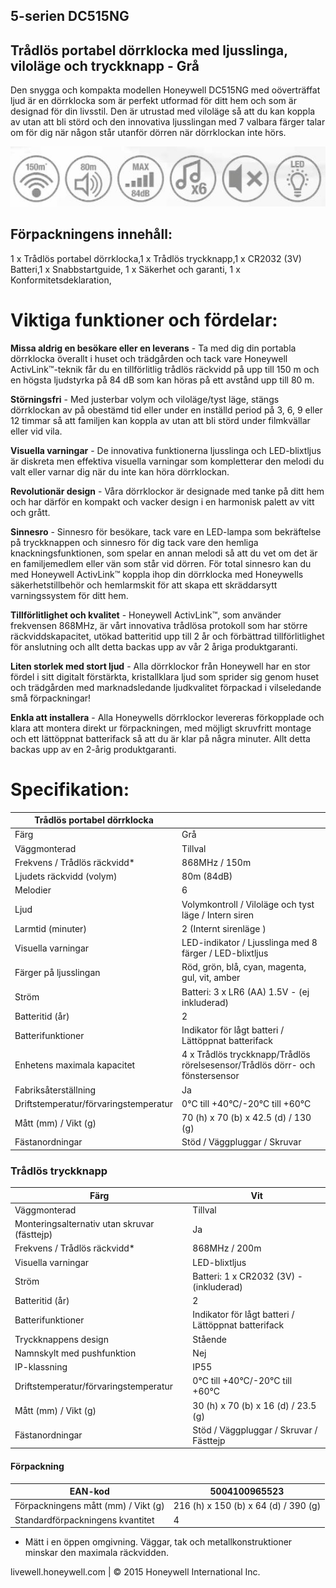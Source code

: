 ## **5-serien DC515NG**

## Trådlös portabel dörrklocka med ljusslinga, viloläge och tryckknapp - Grå

Den snygga och kompakta modellen Honeywell DC515NG med oöverträffat ljud är en dörrklocka som är perfekt utformad för ditt hem och som är designad för din livsstil. Den är utrustad med viloläge så att du kan koppla av utan att bli störd och den innovativa ljusslingan med 7 valbara färger talar om för dig när någon står utanför dörren när dörrklockan inte hörs.

![](_page_0_Picture_4.jpeg)

## Förpackningens innehåll:

1 x Trådlös portabel dörrklocka,1 x Trådlös tryckknapp,1 x CR2032 (3V) Batteri,1 x Snabbstartguide, 1 x Säkerhet och garanti, 1 x Konformitetsdeklaration,

# Viktiga funktioner och fördelar:

**Missa aldrig en besökare eller en leverans** - Ta med dig din portabla dörrklocka överallt i huset och trädgården och tack vare Honeywell ActivLink™-teknik får du en tillförlitlig trådlös räckvidd på upp till 150 m och en högsta ljudstyrka på 84 dB som kan höras på ett avstånd upp till 80 m.

**Störningsfri** - Med justerbar volym och viloläge/tyst läge, stängs dörrklockan av på obestämd tid eller under en inställd period på 3, 6, 9 eller 12 timmar så att familjen kan koppla av utan att bli störd under filmkvällar eller vid vila.

**Visuella varningar** - De innovativa funktionerna ljusslinga och LED-blixtljus är diskreta men effektiva visuella varningar som kompletterar den melodi du valt eller varnar dig när du inte kan höra dörrklockan.

**Revolutionär design** - Våra dörrklockor är designade med tanke på ditt hem och har därför en kompakt och vacker design i en harmonisk palett av vitt och grått.

**Sinnesro** - Sinnesro för besökare, tack vare en LED-lampa som bekräftelse på tryckknappen och sinnesro för dig tack vare den hemliga knackningsfunktionen, som spelar en annan melodi så att du vet om det är en familjemedlem eller vän som står vid dörren. För total sinnesro kan du med Honeywell ActivLink™ koppla ihop din dörrklocka med Honeywells säkerhetstillbehör och hemlarmskit för att skapa ett skräddarsytt varningssystem för ditt hem.

**Tillförlitlighet och kvalitet** - Honeywell ActivLink™, som använder frekvensen 868MHz, är vårt innovativa trådlösa protokoll som har större räckviddskapacitet, utökad batteritid upp till 2 år och förbättrad tillförlitlighet för anslutning och allt detta backas upp av vår 2 åriga produktgaranti.

**Liten storlek med stort ljud** - Alla dörrklockor från Honeywell har en stor fördel i sitt digitalt förstärkta, kristallklara ljud som sprider sig genom huset och trädgården med marknadsledande ljudkvalitet förpackad i vilseledande små förpackningar!

**Enkla att installera** - Alla Honeywells dörrklockor levereras förkopplade och klara att montera direkt ur förpackningen, med möjligt skruvfritt montage och ett lättöppnat batterifack så att du är klar på några minuter. Allt detta backas upp av en 2-årig produktgaranti.

# Specifikation:

| Trådlös portabel dörrklocka           |                                                                                 |
|---------------------------------------|---------------------------------------------------------------------------------|
| Färg                                  | Grå                                                                             |
| Väggmonterad                          | Tillval                                                                         |
| Frekvens / Trådlös räckvidd*          | 868MHz / 150m                                                                   |
| Ljudets räckvidd (volym)              | 80m (84dB)                                                                      |
| Melodier                              | 6                                                                               |
| Ljud                                  | Volymkontroll / Viloläge och tyst läge / Intern siren                           |
| Larmtid (minuter)                     | 2 (Internt sirenläge )                                                          |
| Visuella varningar                    | LED-indikator / Ljusslinga med 8 färger / LED-blixtljus                         |
| Färger på ljusslingan                 | Röd, grön, blå, cyan, magenta, gul, vit, amber                                  |
| Ström                                 | Batteri: 3 x LR6 (AA) 1.5V - (ej inkluderad)                                    |
| Batteritid (år)                       | 2                                                                               |
| Batterifunktioner                     | Indikator för lågt batteri / Lättöppnat batterifack                             |
| Enhetens maximala kapacitet           | 4 x Trådlös tryckknapp/Trådlös rörelsesensor/Trådlös dörr- och<br>fönstersensor |
| Fabriksåterställning                  | Ja                                                                              |
| Driftstemperatur/förvaringstemperatur | 0°C till +40°C/-20°C till +60°C                                                 |
| Mått (mm) / Vikt (g)                  | 70 (h) x 70 (b) x 42.5 (d) / 130 (g)                                            |
| Fästanordningar                       | Stöd / Väggpluggar / Skruvar                                                    |

### **Trådlös tryckknapp**

| Färg                                         | Vit                                                 |
|----------------------------------------------|-----------------------------------------------------|
| Väggmonterad                                 | Tillval                                             |
| Monteringsalternativ utan skruvar (fästtejp) | Ja                                                  |
| Frekvens / Trådlös räckvidd*                 | 868MHz / 200m                                       |
| Visuella varningar                           | LED-blixtljus                                       |
| Ström                                        | Batteri: 1 x CR2032 (3V) - (inkluderad)             |
| Batteritid (år)                              | 2                                                   |
| Batterifunktioner                            | Indikator för lågt batteri / Lättöppnat batterifack |
| Tryckknappens design                         | Stående                                             |
| Namnskylt med pushfunktion                   | Nej                                                 |
| IP-klassning                                 | IP55                                                |
| Driftstemperatur/förvaringstemperatur        | 0°C till +40°C/-20°C till +60°C                     |
| Mått (mm) / Vikt (g)                         | 30 (h) x 70 (b) x 16 (d) / 23.5 (g)                 |
| Fästanordningar                              | Stöd / Väggpluggar / Skruvar / Fästtejp             |

#### **Förpackning**

| EAN-kod                             | 5004100965523                        |
|-------------------------------------|--------------------------------------|
| Förpackningens mått (mm) / Vikt (g) | 216 (h) x 150 (b) x 64 (d) / 390 (g) |
| Standardförpackningens kvantitet    | 4                                    |

* Mätt i en öppen omgivning. Väggar, tak och metallkonstruktioner minskar den maximala räckvidden.

livewell.honeywell.com | © 2015 Honeywell International Inc.